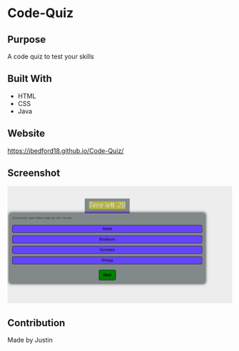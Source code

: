 # Code-Quiz

## Purpose
A code quiz to test your skills

## Built With
* HTML
* CSS
* Java

## Website
 https://jbedford18.github.io/Code-Quiz/

## Screenshot
![alt text](Assets/images/SS.png)

## Contribution
Made by Justin


